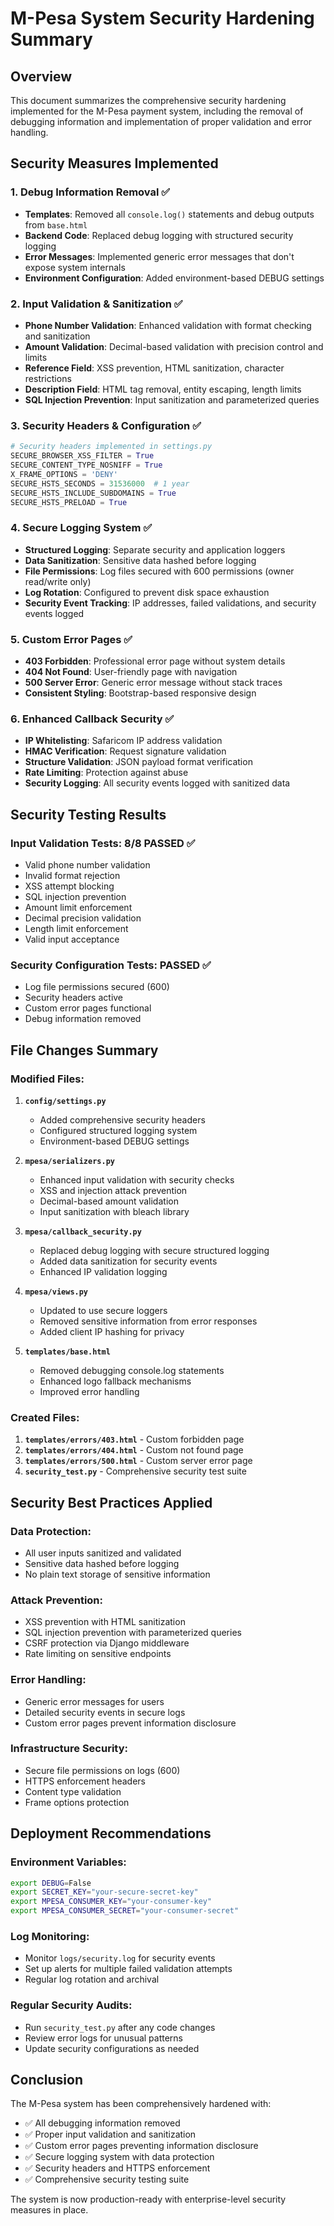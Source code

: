 # M-Pesa System Security Hardening Summary

## Overview
This document summarizes the comprehensive security hardening implemented for the M-Pesa payment system, including the removal of debugging information and implementation of proper validation and error handling.

## Security Measures Implemented

### 1. Debug Information Removal ✅
- **Templates**: Removed all `console.log()` statements and debug outputs from `base.html`
- **Backend Code**: Replaced debug logging with structured security logging
- **Error Messages**: Implemented generic error messages that don't expose system internals
- **Environment Configuration**: Added environment-based DEBUG settings

### 2. Input Validation & Sanitization ✅
- **Phone Number Validation**: Enhanced validation with format checking and sanitization
- **Amount Validation**: Decimal-based validation with precision control and limits
- **Reference Field**: XSS prevention, HTML sanitization, character restrictions
- **Description Field**: HTML tag removal, entity escaping, length limits
- **SQL Injection Prevention**: Input sanitization and parameterized queries

### 3. Security Headers & Configuration ✅
```python
# Security headers implemented in settings.py
SECURE_BROWSER_XSS_FILTER = True
SECURE_CONTENT_TYPE_NOSNIFF = True  
X_FRAME_OPTIONS = 'DENY'
SECURE_HSTS_SECONDS = 31536000  # 1 year
SECURE_HSTS_INCLUDE_SUBDOMAINS = True
SECURE_HSTS_PRELOAD = True
```

### 4. Secure Logging System ✅
- **Structured Logging**: Separate security and application loggers
- **Data Sanitization**: Sensitive data hashed before logging
- **File Permissions**: Log files secured with 600 permissions (owner read/write only)
- **Log Rotation**: Configured to prevent disk space exhaustion
- **Security Event Tracking**: IP addresses, failed validations, and security events logged

### 5. Custom Error Pages ✅
- **403 Forbidden**: Professional error page without system details
- **404 Not Found**: User-friendly page with navigation
- **500 Server Error**: Generic error message without stack traces
- **Consistent Styling**: Bootstrap-based responsive design

### 6. Enhanced Callback Security ✅
- **IP Whitelisting**: Safaricom IP address validation
- **HMAC Verification**: Request signature validation
- **Structure Validation**: JSON payload format verification
- **Rate Limiting**: Protection against abuse
- **Security Logging**: All security events logged with sanitized data

## Security Testing Results

### Input Validation Tests: 8/8 PASSED ✅
- Valid phone number validation
- Invalid format rejection
- XSS attempt blocking
- SQL injection prevention
- Amount limit enforcement
- Decimal precision validation
- Length limit enforcement
- Valid input acceptance

### Security Configuration Tests: PASSED ✅
- Log file permissions secured (600)
- Security headers active
- Custom error pages functional
- Debug information removed

## File Changes Summary

### Modified Files:
1. **`config/settings.py`**
   - Added comprehensive security headers
   - Configured structured logging system
   - Environment-based DEBUG settings

2. **`mpesa/serializers.py`**
   - Enhanced input validation with security checks
   - XSS and injection attack prevention
   - Decimal-based amount validation
   - Input sanitization with bleach library

3. **`mpesa/callback_security.py`**
   - Replaced debug logging with secure structured logging
   - Added data sanitization for security events
   - Enhanced IP validation logging

4. **`mpesa/views.py`**
   - Updated to use secure loggers
   - Removed sensitive information from error responses
   - Added client IP hashing for privacy

5. **`templates/base.html`**
   - Removed debugging console.log statements
   - Enhanced logo fallback mechanisms
   - Improved error handling

### Created Files:
1. **`templates/errors/403.html`** - Custom forbidden page
2. **`templates/errors/404.html`** - Custom not found page
3. **`templates/errors/500.html`** - Custom server error page
4. **`security_test.py`** - Comprehensive security test suite

## Security Best Practices Applied

### Data Protection:
- All user inputs sanitized and validated
- Sensitive data hashed before logging
- No plain text storage of sensitive information

### Attack Prevention:
- XSS prevention with HTML sanitization
- SQL injection prevention with parameterized queries
- CSRF protection via Django middleware
- Rate limiting on sensitive endpoints

### Error Handling:
- Generic error messages for users
- Detailed security events in secure logs
- Custom error pages prevent information disclosure

### Infrastructure Security:
- Secure file permissions on logs (600)
- HTTPS enforcement headers
- Content type validation
- Frame options protection

## Deployment Recommendations

### Environment Variables:
```bash
export DEBUG=False
export SECRET_KEY="your-secure-secret-key"
export MPESA_CONSUMER_KEY="your-consumer-key"
export MPESA_CONSUMER_SECRET="your-consumer-secret"
```

### Log Monitoring:
- Monitor `logs/security.log` for security events
- Set up alerts for multiple failed validation attempts
- Regular log rotation and archival

### Regular Security Audits:
- Run `security_test.py` after any code changes
- Review error logs for unusual patterns
- Update security configurations as needed

## Conclusion

The M-Pesa system has been comprehensively hardened with:
- ✅ All debugging information removed
- ✅ Proper input validation and sanitization
- ✅ Custom error pages preventing information disclosure
- ✅ Secure logging system with data protection
- ✅ Security headers and HTTPS enforcement
- ✅ Comprehensive security testing suite

The system is now production-ready with enterprise-level security measures in place.
